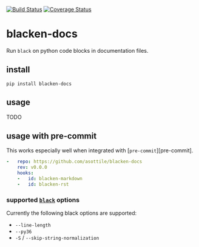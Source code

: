 [![Build Status](https://travis-ci.org/asottile/blacken-docs.svg?branch=master)](https://travis-ci.org/asottile/blacken-docs)
[![Coverage Status](https://coveralls.io/repos/github/asottile/blacken-docs/badge.svg?branch=master)](https://coveralls.io/github/asottile/blacken-docs?branch=master)

blacken-docs
============

Run `black` on python code blocks in documentation files.

## install

`pip install blacken-docs`

## usage

TODO

## usage with pre-commit

This works especially well when integrated with [`pre-commit`][pre-commit].


```yaml
-   repo: https://github.com/asottile/blacken-docs
    rev: v0.0.0
    hooks:
    -   id: blacken-markdown
    -   id: blacken-rst
```

### supported [`black`](https://github.com/ambv/black) options

Currently the following black options are supported:

- `--line-length`
- `--py36`
- `-S` / `--skip-string-normalization`
